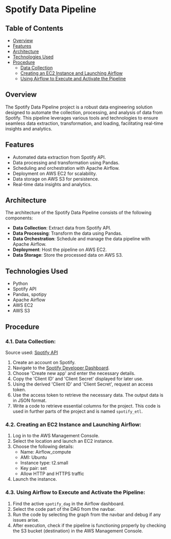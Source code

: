
# Spotify Data Pipeline

## Table of Contents
- [Overview](#overview)
- [Features](#features)
- [Architecture](#architecture)
- [Technologies Used](#technologies-used)
- [Procedure](#procedure)
  - [Data Collection](#data-collection)
  - [Creating an EC2 Instance and Launching Airflow](#creating-an-ec2-instance-and-launching-airflow)
  - [Using Airflow to Execute and Activate the Pipeline](#using-airflow-to-execute-and-activate-the-pipeline)



## Overview
The Spotify Data Pipeline project is a robust data engineering solution designed to automate the collection, processing, and analysis of data from Spotify. This pipeline leverages various tools and technologies to ensure seamless data extraction, transformation, and loading, facilitating real-time insights and analytics.

## Features
- Automated data extraction from Spotify API.
- Data processing and transformation using Pandas.
- Scheduling and orchestration with Apache Airflow.
- Deployment on AWS EC2 for scalability.
- Data storage on AWS S3 for persistence.
- Real-time data insights and analytics.

## Architecture
The architecture of the Spotify Data Pipeline consists of the following components:
- **Data Collection**: Extract data from Spotify API.
- **Data Processing**: Transform the data using Pandas.
- **Data Orchestration**: Schedule and manage the data pipeline with Apache Airflow.
- **Deployment**: Host the pipeline on AWS EC2.
- **Data Storage**: Store the processed data on AWS S3.

## Technologies Used
- Python
- Spotify API
- Pandas, spotipy
- Apache Airflow
- AWS EC2
- AWS S3

## Procedure

### 4.1. Data Collection:
Source used: [Spotify API](https://developer.spotify.com/documentation/web-api)

1. Create an account on Spotify.
2. Navigate to the [Spotify Developer Dashboard](https://developer.spotify.com/dashboard/).
3. Choose 'Create new app' and enter the necessary details.
4. Copy the 'Client ID' and 'Client Secret' displayed for later use.
5. Using the derived 'Client ID' and 'Client Secret', request an access token.
6. Use the access token to retrieve the necessary data. The output data is in JSON format.
7. Write a code to retrieve essential columns for the project. This code is used in further parts of the project and is named `spotify_etl`.

### 4.2. Creating an EC2 Instance and Launching Airflow:
1. Log in to the AWS Management Console.
2. Select the location and launch an EC2 instance.
3. Choose the following details:
   - Name: Airflow_compute
   - AMI: Ubuntu
   - Instance type: t2.small
   - Key pair: set
   - Allow HTTP and HTTPS traffic
4. Launch the instance.

### 4.3. Using Airflow to Execute and Activate the Pipeline:
1. Find the active `spotify_dag` in the Airflow dashboard.
2. Select the code part of the DAG from the navbar.
3. Run the code by selecting the graph from the navbar and debug if any issues arise.
4. After execution, check if the pipeline is functioning properly by checking the S3 bucket (destination) in the AWS Management Console.


